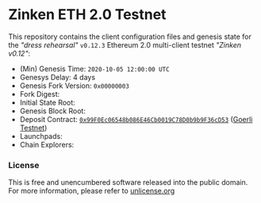 # Zinken ETH 2.0 Testnet

This repository contains the client configuration files and genesis state for the _"dress rehearsal"_ `v0.12.3` Ethereum 2.0 multi-client testnet _"Zinken v0.12"_:
- (Min) Genesis Time: `2020-10-05 12:00:00 UTC`
- Genesys Delay: 4 days
- Genesis Fork Version: `0x00000003`
- Fork Digest:
- Initial State Root:
- Genesis Block Root:
- Deposit Contract: [`0x99F0Ec06548b086E46Cb0019C78D0b9b9F36cD53`](https://goerli.etherscan.io/address/0x99F0Ec06548b086E46Cb0019C78D0b9b9F36cD53) ([Goerli Testnet](https://github.com/goerli/testnet))
- Launchpads:
- Chain Explorers:

### License
This is free and unencumbered software released into the public domain. For more information, please refer to [unlicense.org](https://unlicense.org)

